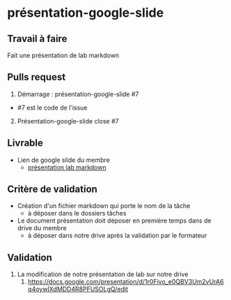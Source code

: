 # présentation-google-slide

## Travail à faire
Fait une présentation de lab markdown


## Pulls request 

1. Démarrage : présentation-google-slide #7
  - #7 est le code de l'issue
2. Présentation-google-slide close #7

## Livrable 

- Lien de google slide du membre 
  - [présentation lab markdown](https://docs.google.com/presentation/d/12-nxVFw4INFp1Rr_1Mb2oeDgs2DpMjWf2CEvL3d-cJ0/edit?usp=sharing)

## Critère de validation
- Création d'un fichier markdown qui porte le nom de la tâche
  - à déposer dans le dossiers tâches
- Le document présentation doit déposer en première temps dans de drive du membre
  - à déposer dans notre drive après la validation par le formateur


## Validation 

1. La modification de notre présentation de lab sur notre drive
   1. https://docs.google.com/presentation/d/1r0Fivo_e0QBV3Um2vUrA6q4oywIXdMDD4R8PFUSOLgQ/edit


